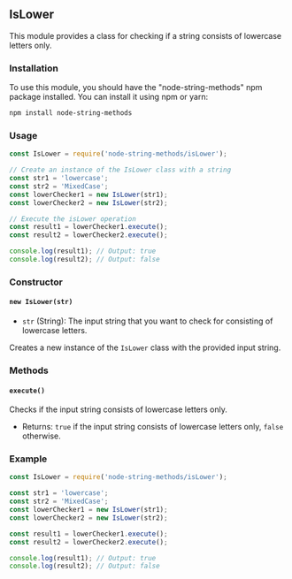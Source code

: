 ## IsLower

This module provides a class for checking if a string consists of lowercase letters only.

### Installation

To use this module, you should have the "node-string-methods" npm package installed. You can install it using npm or yarn:

```bash
npm install node-string-methods
```

### Usage

```javascript
const IsLower = require('node-string-methods/isLower');

// Create an instance of the IsLower class with a string
const str1 = 'lowercase';
const str2 = 'MixedCase';
const lowerChecker1 = new IsLower(str1);
const lowerChecker2 = new IsLower(str2);

// Execute the isLower operation
const result1 = lowerChecker1.execute();
const result2 = lowerChecker2.execute();

console.log(result1); // Output: true
console.log(result2); // Output: false
```

### Constructor

#### `new IsLower(str)`

- `str` (String): The input string that you want to check for consisting of lowercase letters.

Creates a new instance of the `IsLower` class with the provided input string.

### Methods

#### `execute()`

Checks if the input string consists of lowercase letters only.

- Returns: `true` if the input string consists of lowercase letters only, `false` otherwise.

### Example

```javascript
const IsLower = require('node-string-methods/isLower');

const str1 = 'lowercase';
const str2 = 'MixedCase';
const lowerChecker1 = new IsLower(str1);
const lowerChecker2 = new IsLower(str2);

const result1 = lowerChecker1.execute();
const result2 = lowerChecker2.execute();

console.log(result1); // Output: true
console.log(result2); // Output: false
```
